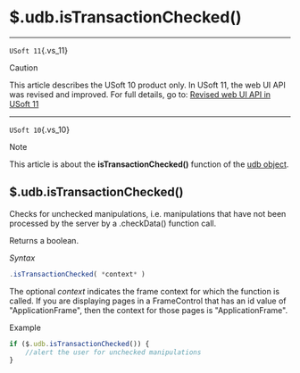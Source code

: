 # $.udb.isTransactionChecked()



----

`USoft 11`{.vs_11}

> [!CAUTION]
> This article describes the USoft 10 product only.
> In USoft 11, the web UI API was revised and improved. For full details, go to:
> [Revised web UI API in USoft 11](/docs/Web%20and%20app%20UIs/UDB%20udb/Revised%20web%20UI%20API%20in%20USoft%2011.md)

----

`USoft 10`{.vs_10}

> [!NOTE]
> This article is about the **isTransactionChecked()** function of the [udb object](/docs/Web%20and%20app%20UIs/UDB%20udb).

## **$.udb.isTransactionChecked()**

Checks for unchecked manipulations, i.e. manipulations that have not been processed by the server by a .checkData() function call.

Returns a boolean.

*Syntax*

```js
.isTransactionChecked( *context* )
```

The optional *context* indicates the frame context for which the function is called. If you are displaying pages in a FrameControl that has an id value of "ApplicationFrame", then the context for those pages is "ApplicationFrame".

Example

```js
if ($.udb.isTransactionChecked()) {
    //alert the user for unchecked manipulations
}
```

 
